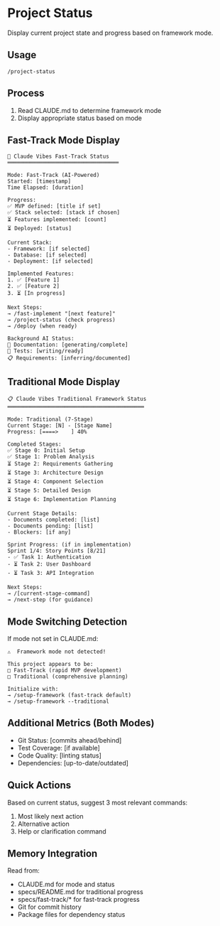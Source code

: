 # Project Status
Display current project state and progress based on framework mode.

## Usage
`/project-status`

## Process
1. Read CLAUDE.md to determine framework mode
2. Display appropriate status based on mode

## Fast-Track Mode Display
```
🚀 Claude Vibes Fast-Track Status
═══════════════════════════════════

Mode: Fast-Track (AI-Powered)
Started: [timestamp]
Time Elapsed: [duration]

Progress:
✅ MVP defined: [title if set]
✅ Stack selected: [stack if chosen]
⏳ Features implemented: [count]
⏳ Deployed: [status]

Current Stack:
- Framework: [if selected]
- Database: [if selected]  
- Deployment: [if selected]

Implemented Features:
1. ✅ [Feature 1]
2. ✅ [Feature 2]
3. ⏳ [In progress]

Next Steps:
→ /fast-implement "[next feature]"
→ /project-status (check progress)
→ /deploy (when ready)

Background AI Status:
📝 Documentation: [generating/complete]
🧪 Tests: [writing/ready]
📋 Requirements: [inferring/documented]
```

## Traditional Mode Display  
```
📋 Claude Vibes Traditional Framework Status
═══════════════════════════════════════════

Mode: Traditional (7-Stage)
Current Stage: [N] - [Stage Name]
Progress: [====>    ] 40%

Completed Stages:
✅ Stage 0: Initial Setup
✅ Stage 1: Problem Analysis
⏳ Stage 2: Requirements Gathering
⏳ Stage 3: Architecture Design
⏳ Stage 4: Component Selection
⏳ Stage 5: Detailed Design
⏳ Stage 6: Implementation Planning

Current Stage Details:
- Documents completed: [list]
- Documents pending: [list]
- Blockers: [if any]

Sprint Progress: (if in implementation)
Sprint 1/4: Story Points [8/21]
- ✅ Task 1: Authentication
- ⏳ Task 2: User Dashboard
- ⏳ Task 3: API Integration

Next Steps:
→ /[current-stage-command]
→ /next-step (for guidance)
```

## Mode Switching Detection
If mode not set in CLAUDE.md:
```
⚠️  Framework mode not detected!

This project appears to be:
□ Fast-Track (rapid MVP development)
□ Traditional (comprehensive planning)

Initialize with:
→ /setup-framework (fast-track default)
→ /setup-framework --traditional
```

## Additional Metrics (Both Modes)
- Git Status: [commits ahead/behind]
- Test Coverage: [if available]
- Code Quality: [linting status]
- Dependencies: [up-to-date/outdated]

## Quick Actions
Based on current status, suggest 3 most relevant commands:
1. Most likely next action
2. Alternative action
3. Help or clarification command

## Memory Integration
Read from:
- CLAUDE.md for mode and status
- specs/README.md for traditional progress
- specs/fast-track/* for fast-track progress
- Git for commit history
- Package files for dependency status